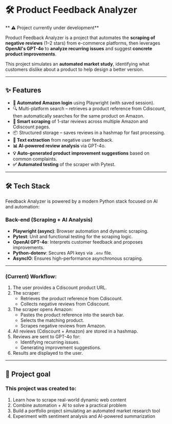 # 🛠️ Product Feedback Analyzer  
** ⚠️ Project currently under development**

Product Feedback Analyzer is a project that automates the **scraping of negative reviews** (1–2 stars) from e-commerce platforms, then leverages **OpenAI's GPT-4o** to **analyze recurring issues** and suggest **concrete product improvements**.

This project simulates an **automated market study**, identifying what customers dislike about a product to help design a better version.

---

## ✨ Features

* **🔐 Automated Amazon login** using Playwright (with saved session).
* 🔍 Multi-platform search – retrieves a product reference from Cdiscount, then automatically searches for the same product on Amazon.
* **📄 Smart scraping** of 1-star reviews across multiple Amazon and Cdiscount pages.
* 📦 Structured storage – saves reviews in a hashmap for fast processing.
* **🔎 Text extraction** from negative user feedback.
* **📊 AI-powered review analysis** via GPT-4o.
* **💡 Auto-generated product improvement suggestions** based on common complaints.
* **✅ Automated testing** of the scraper with Pytest.

---

## 🛠 Tech Stack

Feedback Analyzer is powered by a modern Python stack focused on AI and automation:

### Back-end (Scraping + AI Analysis)

* **Playwright (async)**: Browser automation and dynamic scraping.
* **Pytest**: Unit and functional testing for the scraping logic.
* **OpenAI GPT-4o**: Interprets customer feedback and proposes improvements.
* **Python-dotenv**: Secures API keys via `.env` file.
* **AsyncIO**: Ensures high-performance asynchronous scraping.

---

### (Current) Workflow:

1. The user provides a Cdiscount product URL.
2. The scraper:
   * Retrieves the product reference from Cdiscount.
   * Collects negative reviews from Cdiscount.
3. The scraper opens Amazon:
   * Pastes the product reference into the search bar.
   * Selects the matching product.
   * Scrapes negative reviews from Amazon.
4. All reviews (Cdiscount + Amazon) are stored in a hashmap.
5. Reviews are sent to GPT-4o for:
   * Identifying recurring issues.
   * Generating improvement suggestions.
6. Results are displayed to the user.

---

## 🧠 Project goal

### This project was created to:

1. Learn how to scrape real-world dynamic web content  
2. Combine automation + AI to solve a practical problem  
3. Build a portfolio project simulating an automated market research tool  
4. Experiment with sentiment analysis and AI-powered summarization  
